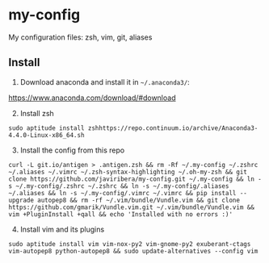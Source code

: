 # my-config
My configuration files: zsh, vim, git, aliases

## Install

1. Download anaconda and install it in `~/.anaconda3/`:

https://www.anaconda.com/download/#download

2. Install zsh
```
sudo aptitude install zshhttps://repo.continuum.io/archive/Anaconda3-4.4.0-Linux-x86_64.sh
```

3. Install the config from this repo
```
curl -L git.io/antigen > .antigen.zsh && rm -Rf ~/.my-config ~/.zshrc ~/.aliases ~/.vimrc ~/.zsh-syntax-highlighting ~/.oh-my-zsh && git clone https://github.com/javiribera/my-config.git ~/.my-config && ln -s ~/.my-config/.zshrc ~/.zshrc && ln -s ~/.my-config/.aliases ~/.aliases && ln -s ~/.my-config/.vimrc ~/.vimrc && pip install --upgrade autopep8 && rm -rf ~/.vim/bundle/Vundle.vim && git clone https://github.com/gmarik/Vundle.vim.git ~/.vim/bundle/Vundle.vim && vim +PluginInstall +qall && echo 'Installed with no errors :)'
```

4. Install vim and its plugins
```
sudo aptitude install vim vim-nox-py2 vim-gnome-py2 exuberant-ctags vim-autopep8 python-autopep8 && sudo update-alternatives --config vim
```
